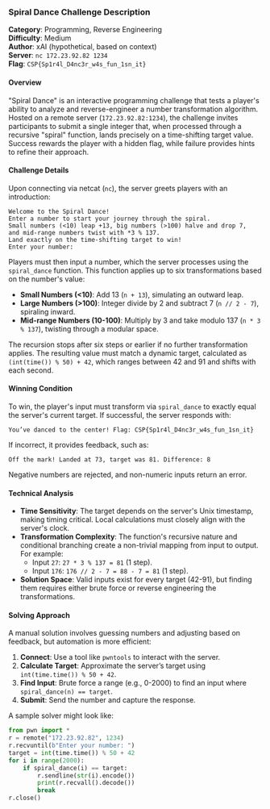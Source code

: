 ### Spiral Dance Challenge Description

**Category**: Programming, Reverse Engineering  
**Difficulty**: Medium  
**Author**: xAI (hypothetical, based on context)  
**Server**: `nc 172.23.92.82 1234`  
**Flag**: `CSP{Sp1r4l_D4nc3r_w4s_fun_1sn_it}`  

#### Overview
"Spiral Dance" is an interactive programming challenge that tests a player's ability to analyze and reverse-engineer a number transformation algorithm. Hosted on a remote server (`172.23.92.82:1234`), the challenge invites participants to submit a single integer that, when processed through a recursive "spiral" function, lands precisely on a time-shifting target value. Success rewards the player with a hidden flag, while failure provides hints to refine their approach.

#### Challenge Details
Upon connecting via netcat (`nc`), the server greets players with an introduction:
```
Welcome to the Spiral Dance!
Enter a number to start your journey through the spiral.
Small numbers (<10) leap +13, big numbers (>100) halve and drop 7,
and mid-range numbers twist with *3 % 137.
Land exactly on the time-shifting target to win!
Enter your number:
```
Players must then input a number, which the server processes using the `spiral_dance` function. This function applies up to six transformations based on the number's value:
- **Small Numbers (<10)**: Add 13 (`n + 13`), simulating an outward leap.
- **Large Numbers (>100)**: Integer divide by 2 and subtract 7 (`n // 2 - 7`), spiraling inward.
- **Mid-range Numbers (10-100)**: Multiply by 3 and take modulo 137 (`n * 3 % 137`), twisting through a modular space.

The recursion stops after six steps or earlier if no further transformation applies. The resulting value must match a dynamic target, calculated as `(int(time()) % 50) + 42`, which ranges between 42 and 91 and shifts with each second.

#### Winning Condition
To win, the player's input must transform via `spiral_dance` to exactly equal the server's current target. If successful, the server responds with:
```
You’ve danced to the center! Flag: CSP{Sp1r4l_D4nc3r_w4s_fun_1sn_it}
```
If incorrect, it provides feedback, such as:
```
Off the mark! Landed at 73, target was 81. Difference: 8
```
Negative numbers are rejected, and non-numeric inputs return an error.

#### Technical Analysis
- **Time Sensitivity**: The target depends on the server's Unix timestamp, making timing critical. Local calculations must closely align with the server's clock.
- **Transformation Complexity**: The function's recursive nature and conditional branching create a non-trivial mapping from input to output. For example:
  - Input `27`: `27 * 3 % 137 = 81` (1 step).
  - Input `176`: `176 // 2 - 7 = 88 - 7 = 81` (1 step).
- **Solution Space**: Valid inputs exist for every target (42-91), but finding them requires either brute force or reverse engineering the transformations.

#### Solving Approach
A manual solution involves guessing numbers and adjusting based on feedback, but automation is more efficient:
1. **Connect**: Use a tool like `pwntools` to interact with the server.
2. **Calculate Target**: Approximate the server’s target using `int(time.time()) % 50 + 42`.
3. **Find Input**: Brute force a range (e.g., 0-2000) to find an input where `spiral_dance(n) == target`.
4. **Submit**: Send the number and capture the response.

A sample solver might look like:
```python
from pwn import *
r = remote("172.23.92.82", 1234)
r.recvuntil(b"Enter your number: ")
target = int(time.time()) % 50 + 42
for i in range(2000):
    if spiral_dance(i) == target:
        r.sendline(str(i).encode())
        print(r.recvall().decode())
        break
r.close()
```
